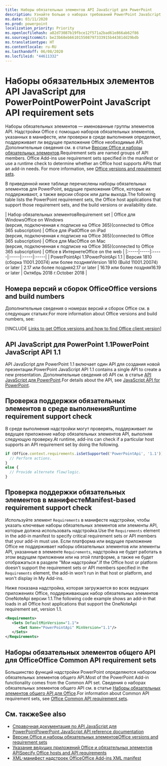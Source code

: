 ```yaml
---
title: Наборы обязательных элементов API JavaScript для PowerPoint
description: Узнайте больше о наборах требований PowerPoint JavaScript API
ms.date: 03/11/2020
ms.prod: powerpoint
localization_priority: Priority
ms.openlocfilehash: a82d73087b19fbce12f571a2bad61e866ab62f86
ms.sourcegitcommit: be23b68eb661015508797333915b44381dd29bdb
ms.translationtype: HT
ms.contentlocale: ru-RU
ms.lasthandoff: 06/08/2020
ms.locfileid: "44611332"
---
```

# <a name="powerpoint-javascript-api-requirement-sets"></a><span data-ttu-id="d2468-103">Наборы обязательных элементов API JavaScript для PowerPoint</span><span class="sxs-lookup"><span data-stu-id="d2468-103">PowerPoint JavaScript API requirement sets</span></span>

<span data-ttu-id="d2468-p101">Наборы обязательных элементов — именованные группы элементов API. Надстройки Office с помощью наборов обязательных элементов, указанных в манифесте, или проверки в среде выполнения определяют, поддерживает ли ведущее приложение Office необходимые API. Дополнительные сведения см. в статье [Версии Office и наборы обязательных элементов](../../develop/office-versions-and-requirement-sets.md).</span><span class="sxs-lookup"><span data-stu-id="d2468-p101">Requirement sets are named groups of API members. Office Add-ins use requirement sets specified in the manifest or use a runtime check to determine whether an Office host supports APIs that an add-in needs. For more information, see [Office versions and requirement sets](../../develop/office-versions-and-requirement-sets.md).</span></span>

<span data-ttu-id="d2468-107">В приведенной ниже таблице перечислены наборы обязательных элементов для PowerPoint, ведущие приложения Office, которые их поддерживают, а также версии сборок или даты выхода.</span><span class="sxs-lookup"><span data-stu-id="d2468-107">The following table lists the PowerPoint requirement sets, the Office host applications that support those requirement sets, and the build versions or availability date.</span></span>

|  <span data-ttu-id="d2468-108">Набор обязательных элементов</span><span class="sxs-lookup"><span data-stu-id="d2468-108">Requirement set</span></span>  |  <span data-ttu-id="d2468-109">Office для Windows</span><span class="sxs-lookup"><span data-stu-id="d2468-109">Office on Windows</span></span><br><span data-ttu-id="d2468-110">(версия, подключенная к подписке на Office 365)</span><span class="sxs-lookup"><span data-stu-id="d2468-110">(connected to Office 365 subscription)</span></span>  |  <span data-ttu-id="d2468-111">Office для iPad</span><span class="sxs-lookup"><span data-stu-id="d2468-111">Office on iPad</span></span><br><span data-ttu-id="d2468-112">(версия, подключенная к подписке на Office 365)</span><span class="sxs-lookup"><span data-stu-id="d2468-112">(connected to Office 365 subscription)</span></span>  |  <span data-ttu-id="d2468-113">Office для Mac</span><span class="sxs-lookup"><span data-stu-id="d2468-113">Office on Mac</span></span><br><span data-ttu-id="d2468-114">(версия, подключенная к подписке на Office 365)</span><span class="sxs-lookup"><span data-stu-id="d2468-114">(connected to Office 365 subscription)</span></span>  | <span data-ttu-id="d2468-115">Office в Интернете</span><span class="sxs-lookup"><span data-stu-id="d2468-115">Office on the web</span></span> |
|:-----|-----|:-----|:-----|:-----|:-----|
| <span data-ttu-id="d2468-116">PowerPointApi 1.1</span><span class="sxs-lookup"><span data-stu-id="d2468-116">PowerPointApi 1.1</span></span> | <span data-ttu-id="d2468-117">Версия 1810 (сборка 11001.20074) или более поздняя</span><span class="sxs-lookup"><span data-stu-id="d2468-117">Version 1810 (Build 11001.20074) or later</span></span> | <span data-ttu-id="d2468-118">2.17 или более поздняя</span><span class="sxs-lookup"><span data-stu-id="d2468-118">2.17 or later</span></span> | <span data-ttu-id="d2468-119">16.19 или более поздняя</span><span class="sxs-lookup"><span data-stu-id="d2468-119">16.19 or later</span></span> | <span data-ttu-id="d2468-120">Октябрь 2018 г.</span><span class="sxs-lookup"><span data-stu-id="d2468-120">October 2018</span></span> |

## <a name="office-versions-and-build-numbers"></a><span data-ttu-id="d2468-121">Номера версий и сборок Office</span><span class="sxs-lookup"><span data-stu-id="d2468-121">Office versions and build numbers</span></span>

<span data-ttu-id="d2468-122">Дополнительные сведения о номерах версий и сборок Office см. в следующих статьях:</span><span class="sxs-lookup"><span data-stu-id="d2468-122">For more information about Office versions and build numbers, see:</span></span>

[!INCLUDE [Links to get Office versions and how to find Office client version](../../includes/links-get-office-versions-builds.md)]

## <a name="powerpoint-javascript-api-11"></a><span data-ttu-id="d2468-123">API JavaScript для PowerPoint 1.1</span><span class="sxs-lookup"><span data-stu-id="d2468-123">PowerPoint JavaScript API 1.1</span></span>

<span data-ttu-id="d2468-124">API JavaScript для PowerPoint 1.1 включает один API для создания новой презентации.</span><span class="sxs-lookup"><span data-stu-id="d2468-124">PowerPoint JavaScript API 1.1 contains a single API to create a new presentation.</span></span> <span data-ttu-id="d2468-125">Дополнительные сведения об API см. в статье [API JavaScript для PowerPoint](../../powerpoint/powerpoint-add-ins.md).</span><span class="sxs-lookup"><span data-stu-id="d2468-125">For details about the API, see [JavaScript API for PowerPoint](../../powerpoint/powerpoint-add-ins.md).</span></span>

## <a name="runtime-requirement-support-check"></a><span data-ttu-id="d2468-126">Проверка поддержки обязательных элементов в среде выполнения</span><span class="sxs-lookup"><span data-stu-id="d2468-126">Runtime requirement support check</span></span>

<span data-ttu-id="d2468-127">В среде выполнения надстройки могут проверять, поддерживает ли ведущее приложение набор обязательных элементов API, выполняя следующую проверку.</span><span class="sxs-lookup"><span data-stu-id="d2468-127">At runtime, add-ins can check if a particular host supports an API requirement set by doing the following.</span></span>

```js
if (Office.context.requirements.isSetSupported('PowerPointApi', '1.1')) {
  // Perform actions.
}
else {
  // Provide alternate flow/logic.
}
```

## <a name="manifest-based-requirement-support-check"></a><span data-ttu-id="d2468-128">Проверка поддержки обязательных элементов в манифесте</span><span class="sxs-lookup"><span data-stu-id="d2468-128">Manifest-based requirement support check</span></span>

<span data-ttu-id="d2468-129">Используйте элемент `Requirements` в манифесте надстройки, чтобы указать ключевые наборы обязательных элементов или элементы API, которые должна использовать надстройка.</span><span class="sxs-lookup"><span data-stu-id="d2468-129">Use the `Requirements` element in the add-in manifest to specify critical requirement sets or API members that your add-in must use.</span></span> <span data-ttu-id="d2468-130">Если платформа или ведущее приложение Office не поддерживает наборы обязательных элементов или элементы API, указанные в элементе `Requirements`, надстройка не будет работать в этом ведущем приложении или на этой платформе, а также не будет отображаться в разделе "Мои надстройки".</span><span class="sxs-lookup"><span data-stu-id="d2468-130">If the Office host or platform doesn't support the requirement sets or API members specified in the `Requirements` element, the add-in won't run in that host or platform, and won't display in My Add-ins.</span></span>

<span data-ttu-id="d2468-131">Ниже показана надстройка, которая загружается во всех ведущих приложениях Office, поддерживающих набор обязательных элементов OneNoteApi версии 1.1.</span><span class="sxs-lookup"><span data-stu-id="d2468-131">The following code example shows an add-in that loads in all Office host applications that support the OneNoteApi requirement set, version 1.1.</span></span>

```xml
<Requirements>
   <Sets DefaultMinVersion="1.1">
      <Set Name="PowerPointApi" MinVersion="1.1"/>
   </Sets>
</Requirements>
```

## <a name="office-common-api-requirement-sets"></a><span data-ttu-id="d2468-132">Наборы обязательных элементов общего API для Office</span><span class="sxs-lookup"><span data-stu-id="d2468-132">Office Common API requirement sets</span></span>

<span data-ttu-id="d2468-133">Большинство функций надстройки PowerPoint определяются набором обязательных элементов общего API.</span><span class="sxs-lookup"><span data-stu-id="d2468-133">Most of the PowerPoint Add-in functionality comes from the Common API set.</span></span> <span data-ttu-id="d2468-134">Сведения о наборах обязательных элементов общего API см. в статье [Наборы обязательных элементов общего API для Office](office-add-in-requirement-sets.md).</span><span class="sxs-lookup"><span data-stu-id="d2468-134">For information about Common API requirement sets, see [Office Common API requirement sets](office-add-in-requirement-sets.md).</span></span>

## <a name="see-also"></a><span data-ttu-id="d2468-135">См. также</span><span class="sxs-lookup"><span data-stu-id="d2468-135">See also</span></span>

- [<span data-ttu-id="d2468-136">Справочная документация по API JavaScript для PowerPoint</span><span class="sxs-lookup"><span data-stu-id="d2468-136">PowerPoint JavaScript API reference documentation</span></span>](/javascript/api/powerpoint)
- [<span data-ttu-id="d2468-137">Версии Office и наборы обязательных элементов</span><span class="sxs-lookup"><span data-stu-id="d2468-137">Office versions and requirement sets</span></span>](../../develop/office-versions-and-requirement-sets.md)
- [<span data-ttu-id="d2468-138">Указание ведущих приложений Office и обязательных элементов API</span><span class="sxs-lookup"><span data-stu-id="d2468-138">Specify Office hosts and API requirements</span></span>](../../develop/specify-office-hosts-and-api-requirements.md)
- [<span data-ttu-id="d2468-139">XML-манифест надстроек Office</span><span class="sxs-lookup"><span data-stu-id="d2468-139">Office Add-ins XML manifest</span></span>](../../develop/add-in-manifests.md)

